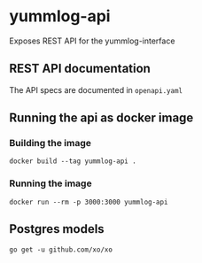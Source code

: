 # yummlog-api

Exposes REST API for the yummlog-interface

## REST API documentation

The API specs are documented in `openapi.yaml`

## Running the api as docker image

### Building the image
```
docker build --tag yummlog-api .
```

### Running the image
```
docker run --rm -p 3000:3000 yummlog-api
```

## Postgres models

```
go get -u github.com/xo/xo
```

